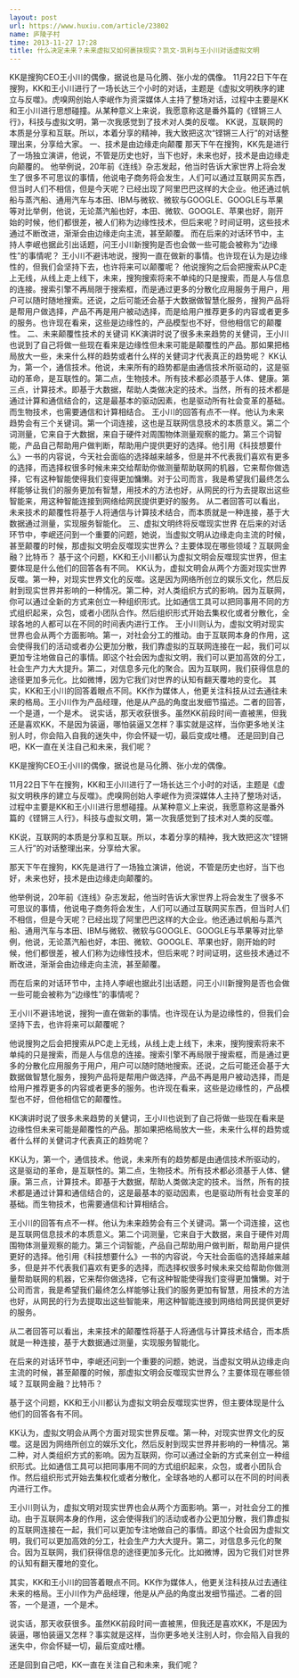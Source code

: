 ```yaml
---
layout: post
url: https://www.huxiu.com/article/23802
name: 庐陵子村
time: 2013-11-27 17:28
title: 什么决定未来？未来虚拟又如何裹挟现实？凯文·凯利与王小川对话虚拟文明
---
```

KK是搜狗CEO王小川的偶像，据说也是马化腾、张小龙的偶像。 11月22日下午在搜狗，KK和王小川进行了一场长达三个小时的对话，主题是《虚拟文明秩序的建立与反噬》。虎嗅网创始人李岷作为资深媒体人主持了整场对话，过程中主要是KK和王小川进行思想碰撞。从某种意义上来说，我愿意称这是番外篇的《铿锵三人行》，科技与虚拟文明，第一次我感觉到了技术对人类的反噬。 KK说，互联网的本质是分享和互联。所以，本着分享的精神，我大致把这次“铿锵三人行”的对话整理出来，分享给大家。 一、技术是由边缘走向颠覆 那天下午在搜狗，KK先是进行了一场独立演讲，他说，不管是历史也好，当下也好，未来也好，技术是由边缘走向颠覆的。 他举例说，20年前《连线》杂志发起，他当时告诉大家世界上将会发生了很多不可思议的事情，他说电子商务将会发生，人们可以通过互联网买东西，但当时人们不相信，但是今天呢？已经出现了阿里巴巴这样的大企业。他还通过帆船与蒸汽船、通用汽车与本田、IBM与微软、微软与GOOGLE、GOOGLE与苹果等对比举例，他说，无论蒸汽船也好，本田、微软、GOOGLE、苹果也好，刚开始的时候，他们都很差，被人们称为边缘性技术，但后来呢？时间证明，这些技术通过不断改进，渐渐会由边缘走向主流，甚至颠覆。 而在后来的对话环节中，主持人李岷也据此引出话题，问王小川新搜狗是否也会做一些可能会被称为“边缘性”的事情呢？ 王小川不避讳地说，搜狗一直在做新的事情。也许现在认为是边缘性的，但我们会坚持下去，也许将来可以颠覆呢？ 他说搜狗之后会把搜索从PC走上无线，从线上走上线下，未来，搜狗搜索将来不单纯的只是搜索，而是人与信息的连接。搜索引擎不再局限于搜索框，而是通过更多的分散化应用服务于用户，用户可以随时随地搜索。还说，之后可能还会基于大数据做智慧化服务，搜狗产品将是帮用户做选择，产品不再是用户被动选择，而是给用户推荐更多的内容或者更多的服务。也许现在看来，这些是边缘性的，产品模型也不好，但他相信它的颠覆性。 二、未来颠覆性技术的关键词 KK演讲时说了很多未来趋势的关健词，王小川也说到了自己将做一些现在看来是边缘性但未来可能是颠覆性的产品。那如果把格局放大一些，未来什么样的趋势或者什么样的关健词才代表真正的趋势呢？ KK认为，第一个，通信技术。他说，未来所有的趋势都是由通信技术所驱动的，这是驱动的革命，是互联性的。第二点，生物技术。所有技术都必须基于人体、健康。第三点，计算技术。即基于大数据，帮助人类做决定的技术。当然，所有的技术都是通过计算和通信结合的，这是最基本的驱动因素，也是驱动所有社会变革的基础。而生物技术，也需要通信和计算相结合。 王小川的回答有点不一样。他认为未来趋势会有三个关键词。第一个词连接，这也是互联网信息技术的本质意义。第二个词测量，它来自于大数据，来自于硬件对周围物体测量观察的能力。第三个词智能，产品自己帮助用户做判断，帮助用户提供更好的选择。他引用《科技想要什么》一书的内容说，今天社会面临的选择越来越多，但是并不代表我们喜欢有更多的选择，而选择权很多时候未来交给帮助你做测量帮助联网的机器，它来帮你做选择，它有这种智能使得我们变得更加慵懒。对于公司而言，我是希望我们最终怎么样能够让我们的服务更加有智慧，用技术的方法也好，从网民的行为去提取出这些智能来，用这种智能连接到网络给网民提供更好的服务。 从二者回答可以看出，未来技术的颠覆性将基于人将通信与计算技术结合，而本质就是一种连接，基于大数据通过测量，实现服务智能化。 三、虚拟文明终将反噬现实世界 在后来的对话环节中，李岷还问到一个重要的问题，她说，当虚拟文明从边缘走向主流的时候，甚至颠覆的时候，那虚拟文明会反噬现实世界么？主要体现在哪些领域？互联网金融？比特币？ 基于这个问题，KK和王小川都认为虚拟文明会反噬现实世界，但主要体现是什么他们的回答各有不同。 KK认为，虚拟文明会从两个方面对现实世界反噬。第一种，对现实世界文化的反噬。这是因为网络所创立的娱乐文化，然后反射到现实世界并影响的一种情况。第二种，对人类组织方式的影响。因为互联网，你可以通过全新的方式来创立一种组织形式。比如通信工具可以把同事用不同的方式组织起来，众包，或者小团队合作。然后组织形式开始去集权化或者分散化，全球各地的人都可以在不同的时间表内进行工作。 王小川则认为，虚拟文明对现实世界也会从两个方面影响。第一，对社会分工的推动。由于互联网本身的作用，这会使得我们的活动或者办公更加分散，我们靠虚拟的互联网连接在一起，我们可以更加专注地做自己的事情。即这个社会因为虚拟文明，我们可以更加高效的分工，社会生产力大大提升。第二，对信息多元化的聚合。因为互联网，我们获得信息的途径更加多元化。比如微博，因为它我们对世界的认知有翻天覆地的变化。 其实，KK和王小川的回答着眼点不同。KK作为媒体人，他更关注科技从过去通往未来的格局。王小川作为产品经理，他是从产品的角度出发细节描述。二者的回答，一个是道，一个是术。 说实话，那天收获很多。虽然KK前段时间一直被黑，但我还是喜欢KK，不是因为装逼，哪怕装逼又怎样？事实就是这样，当你更多地关注别人时，你会陷入自我的迷失中，你会怀疑一切，最后变成吐槽。 还是回到自己吧，KK一直在关注自己和未来，我们呢？

KK是搜狗CEO王小川的偶像，据说也是马化腾、张小龙的偶像。

11月22日下午在搜狗，KK和王小川进行了一场长达三个小时的对话，主题是《虚拟文明秩序的建立与反噬》。虎嗅网创始人李岷作为资深媒体人主持了整场对话，过程中主要是KK和王小川进行思想碰撞。从某种意义上来说，我愿意称这是番外篇的《铿锵三人行》，科技与虚拟文明，第一次我感觉到了技术对人类的反噬。

KK说，互联网的本质是分享和互联。所以，本着分享的精神，我大致把这次“铿锵三人行”的对话整理出来，分享给大家。

那天下午在搜狗，KK先是进行了一场独立演讲，他说，不管是历史也好，当下也好，未来也好，技术是由边缘走向颠覆的。

他举例说，20年前《连线》杂志发起，他当时告诉大家世界上将会发生了很多不可思议的事情，他说电子商务将会发生，人们可以通过互联网买东西，但当时人们不相信，但是今天呢？已经出现了阿里巴巴这样的大企业。他还通过帆船与蒸汽船、通用汽车与本田、IBM与微软、微软与GOOGLE、GOOGLE与苹果等对比举例，他说，无论蒸汽船也好，本田、微软、GOOGLE、苹果也好，刚开始的时候，他们都很差，被人们称为边缘性技术，但后来呢？时间证明，这些技术通过不断改进，渐渐会由边缘走向主流，甚至颠覆。

而在后来的对话环节中，主持人李岷也据此引出话题，问王小川新搜狗是否也会做一些可能会被称为“边缘性”的事情呢？

王小川不避讳地说，搜狗一直在做新的事情。也许现在认为是边缘性的，但我们会坚持下去，也许将来可以颠覆呢？

他说搜狗之后会把搜索从PC走上无线，从线上走上线下，未来，搜狗搜索将来不单纯的只是搜索，而是人与信息的连接。搜索引擎不再局限于搜索框，而是通过更多的分散化应用服务于用户，用户可以随时随地搜索。还说，之后可能还会基于大数据做智慧化服务，搜狗产品将是帮用户做选择，产品不再是用户被动选择，而是给用户推荐更多的内容或者更多的服务。也许现在看来，这些是边缘性的，产品模型也不好，但他相信它的颠覆性。

KK演讲时说了很多未来趋势的关健词，王小川也说到了自己将做一些现在看来是边缘性但未来可能是颠覆性的产品。那如果把格局放大一些，未来什么样的趋势或者什么样的关健词才代表真正的趋势呢？

KK认为，第一个，通信技术。他说，未来所有的趋势都是由通信技术所驱动的，这是驱动的革命，是互联性的。第二点，生物技术。所有技术都必须基于人体、健康。第三点，计算技术。即基于大数据，帮助人类做决定的技术。当然，所有的技术都是通过计算和通信结合的，这是最基本的驱动因素，也是驱动所有社会变革的基础。而生物技术，也需要通信和计算相结合。

王小川的回答有点不一样。他认为未来趋势会有三个关键词。第一个词连接，这也是互联网信息技术的本质意义。第二个词测量，它来自于大数据，来自于硬件对周围物体测量观察的能力。第三个词智能，产品自己帮助用户做判断，帮助用户提供更好的选择。他引用《科技想要什么》一书的内容说，今天社会面临的选择越来越多，但是并不代表我们喜欢有更多的选择，而选择权很多时候未来交给帮助你做测量帮助联网的机器，它来帮你做选择，它有这种智能使得我们变得更加慵懒。对于公司而言，我是希望我们最终怎么样能够让我们的服务更加有智慧，用技术的方法也好，从网民的行为去提取出这些智能来，用这种智能连接到网络给网民提供更好的服务。

从二者回答可以看出，未来技术的颠覆性将基于人将通信与计算技术结合，而本质就是一种连接，基于大数据通过测量，实现服务智能化。

在后来的对话环节中，李岷还问到一个重要的问题，她说，当虚拟文明从边缘走向主流的时候，甚至颠覆的时候，那虚拟文明会反噬现实世界么？主要体现在哪些领域？互联网金融？比特币？

基于这个问题，KK和王小川都认为虚拟文明会反噬现实世界，但主要体现是什么他们的回答各有不同。

KK认为，虚拟文明会从两个方面对现实世界反噬。第一种，对现实世界文化的反噬。这是因为网络所创立的娱乐文化，然后反射到现实世界并影响的一种情况。第二种，对人类组织方式的影响。因为互联网，你可以通过全新的方式来创立一种组织形式。比如通信工具可以把同事用不同的方式组织起来，众包，或者小团队合作。然后组织形式开始去集权化或者分散化，全球各地的人都可以在不同的时间表内进行工作。

王小川则认为，虚拟文明对现实世界也会从两个方面影响。第一，对社会分工的推动。由于互联网本身的作用，这会使得我们的活动或者办公更加分散，我们靠虚拟的互联网连接在一起，我们可以更加专注地做自己的事情。即这个社会因为虚拟文明，我们可以更加高效的分工，社会生产力大大提升。第二，对信息多元化的聚合。因为互联网，我们获得信息的途径更加多元化。比如微博，因为它我们对世界的认知有翻天覆地的变化。

其实，KK和王小川的回答着眼点不同。KK作为媒体人，他更关注科技从过去通往未来的格局。王小川作为产品经理，他是从产品的角度出发细节描述。二者的回答，一个是道，一个是术。

说实话，那天收获很多。虽然KK前段时间一直被黑，但我还是喜欢KK，不是因为装逼，哪怕装逼又怎样？事实就是这样，当你更多地关注别人时，你会陷入自我的迷失中，你会怀疑一切，最后变成吐槽。

还是回到自己吧，KK一直在关注自己和未来，我们呢？

